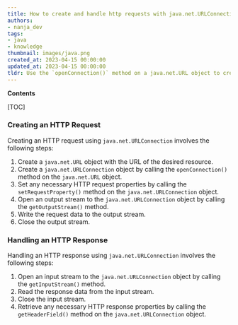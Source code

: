 ```yaml
---
title: How to create and handle http requests with java.net.URLConnection?
authors:
- nanja_dev
tags:
- java
- knowledge
thumbnail: images/java.png
created_at: 2023-04-15 00:00:00
updated_at: 2023-04-15 00:00:00
tldr: Use the `openConnection()` method on a java.net.URL object to create a URLConnection object, then use the methods on that object to fire and handle HTTP requests.
---
```


**Contents**

[TOC]

### Creating an HTTP Request

Creating an HTTP request using `java.net.URLConnection` involves the following steps:

1. Create a `java.net.URL` object with the URL of the desired resource.
2. Create a `java.net.URLConnection` object by calling the `openConnection()` method on the `java.net.URL` object.
3. Set any necessary HTTP request properties by calling the `setRequestProperty()` method on the `java.net.URLConnection` object.
4. Open an output stream to the `java.net.URLConnection` object by calling the `getOutputStream()` method.
5. Write the request data to the output stream.
6. Close the output stream.

### Handling an HTTP Response

Handling an HTTP response using `java.net.URLConnection` involves the following steps:

1. Open an input stream to the `java.net.URLConnection` object by calling the `getInputStream()` method.
2. Read the response data from the input stream.
3. Close the input stream.
4. Retrieve any necessary HTTP response properties by calling the `getHeaderField()` method on the `java.net.URLConnection` object.
